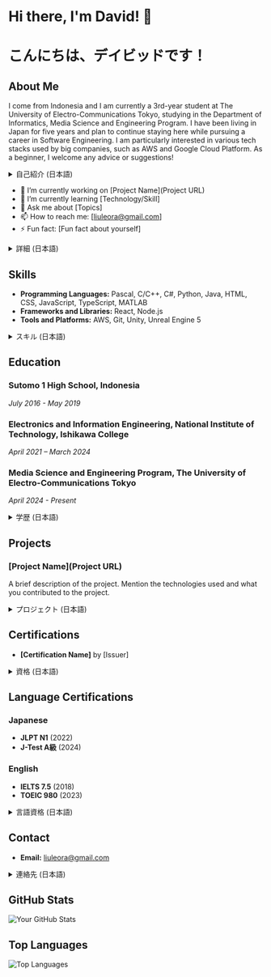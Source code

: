 # Hi there, I'm David! 👋
# こんにちは、デイビッドです！

## About Me
I come from Indonesia and I am currently a 3rd-year student at The University of Electro-Communications Tokyo, studying in the Department of Informatics, Media Science and Engineering Program. I have been living in Japan for five years and plan to continue staying here while pursuing a career in Software Engineering. I am particularly interested in various tech stacks used by big companies, such as AWS and Google Cloud Platform. As a beginner, I welcome any advice or suggestions!

<details>
  <summary>自己紹介 (日本語)</summary>
  インドネシア出身で、現在東京電機大学情報学部メディア科学工学プログラムの3年生です。日本に住んで5年目で、今後もここに滞在しながらソフトウェアエンジニアリングのキャリアを追求する予定です。現在、大手企業が使用しているさまざまな技術スタック（AWS、Google Cloud Platformなど）に興味があります。まだ初心者なので、アドバイスをいただけると嬉しいです！
</details>

- 🔭 I’m currently working on [Project Name](Project URL)
- 🌱 I’m currently learning [Technology/Skill]
- 💬 Ask me about [Topics]
- 📫 How to reach me: [liuleora@gmail.com]
- ⚡ Fun fact: [Fun fact about yourself]

<details>
  <summary>詳細 (日本語)</summary>
  - 現在取り組んでいるプロジェクト：[プロジェクト名](プロジェクトURL)
  - 現在学んでいる技術/スキル：[技術/スキル]
  - 私に聞いてください：[トピック]
  - 連絡方法：[liuleora@gmail.com]
  - 面白い事実：[あなたに関する面白い事実]
</details>

## Skills
- **Programming Languages:** Pascal, C/C++, C#, Python, Java, HTML, CSS, JavaScript, TypeScript, MATLAB
- **Frameworks and Libraries:** React, Node.js
- **Tools and Platforms:** AWS, Git, Unity, Unreal Engine 5

<details>
  <summary>スキル (日本語)</summary>
  - **プログラミング言語：** Pascal, C/C++, C#, Python, Java, HTML, CSS, JavaScript, TypeScript, MATLAB
  - **フレームワークとライブラリ：** React, Node.js
  - **ツールとプラットフォーム：** AWS, Git, Unity, Unreal Engine 5
</details>

## Education
### Sutomo 1 High School, Indonesia
*July 2016 - May 2019*
### Electronics and Information Engineering, National Institute of Technology, Ishikawa College
*April 2021 – March 2024*
### Media Science and Engineering Program, The University of Electro-Communications Tokyo
*April 2024 - Present*

<details>
  <summary>学歴 (日本語)</summary>
  ### インドネシア、ストモ１高校
  *2016年7月 - 2019年5月*
  ### 石川県立工業高等専門学校、電子情報工学科
  *2021年4月 – 2024年3月*
  ### 電気通信大学東京、メディア科学工学プログラム
  *2024年4月 - 現在*
</details>

## Projects
### [Project Name](Project URL)
A brief description of the project. Mention the technologies used and what you contributed to the project.

<details>
  <summary>プロジェクト (日本語)</summary>
  ### [プロジェクト名](プロジェクトURL)
  プロジェクトの簡単な説明。使用した技術とプロジェクトへの貢献を記述してください。
</details>

## Certifications
- **[Certification Name]** by [Issuer]

<details>
  <summary>資格 (日本語)</summary>
  - **[資格名]** [発行元]
</details>

## Language Certifications
### Japanese
- **JLPT N1** (2022)
- **J-Test A級** (2024)

### English
- **IELTS 7.5** (2018)
- **TOEIC 980** (2023)

<details>
  <summary>言語資格 (日本語)</summary>
  ### 日本語
  - **日本語能力試験 N1** (2022年)
  - **J-Test A 級** (2024年)

  ### 英語
  - **IELTS 7.5点** (2018年)
  - **TOEIC 980点** (2023年)
</details>

## Contact
- **Email:** liuleora@gmail.com

<details>
  <summary>連絡先 (日本語)</summary>
  - **メール:** liuleora@gmail.com
</details>

## GitHub Stats
![Your GitHub Stats](https://github-readme-stats.vercel.app/api?username=davidleora&show_icons=true&theme=radical)

## Top Languages
![Top Languages](https://github-readme-stats.vercel.app/api/top-langs/?username=davidleora&layout=compact&theme=radical)
